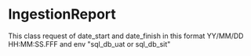 ﻿# IngestionReport
 
This class request of date_start and date_finish in this format YY/MM/DD HH:MM:SS.FFF and env "sql_db_uat or sql_db_sit"
